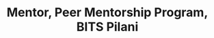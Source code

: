 ---
title: Mentor, Peer Mentorship Program, BITS Pilani
tags: [August 2021-present]
style: fill
color: light
description: The mentors at PMP help familiarise freshmen with the culture of BITS Pilani and guide them in their academic growth.
---